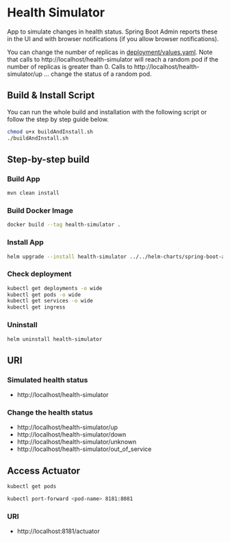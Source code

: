 # Health Simulator

App to simulate changes in health status. Spring Boot Admin reports these in the UI and with browser notifications (if you allow browser notifications).

You can change the number of replicas in [deployment/values.yaml](deployment/values.yaml). Note that calls to http://localhost/health-simulator will reach a random pod if the number of replicas is greater than 0. Calls to http://localhost/health-simulator/up ... change the status of a random pod.

## Build & Install Script

You can run the whole build and installation with the following script or follow the step by step guide below.

```bash
chmod u+x buildAndInstall.sh
./buildAndInstall.sh
```

## Step-by-step build

### Build App
```bash
mvn clean install
```

### Build Docker Image
```bash
docker build --tag health-simulator .
```

### Install App
```bash
helm upgrade --install health-simulator ../../helm-charts/spring-boot-app -f deployment/values.yaml
```

### Check deployment
```bash
kubectl get deployments -o wide
kubectl get pods -o wide
kubectl get services -o wide
kubectl get ingress
```

### Uninstall
```bash
helm uninstall health-simulator
```

## URI

### Simulated health status

- http://localhost/health-simulator

### Change the health status

- http://localhost/health-simulator/up
- http://localhost/health-simulator/down
- http://localhost/health-simulator/unknown
- http://localhost/health-simulator/out_of_service

## Access Actuator
```bash
kubectl get pods
```
```bash
kubectl port-forward <pod-name> 8181:8081
```
### URI

- http://localhost:8181/actuator
